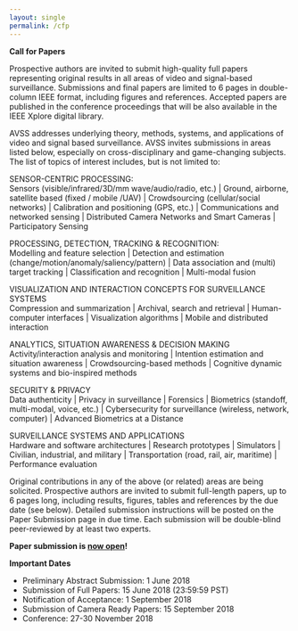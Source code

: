 ```yaml
---
layout: single
permalink: /cfp
---
```

**Call for Papers**

Prospective authors are invited to submit high-quality full papers representing original results in all areas of video and signal-based surveillance. Submissions and final papers are limited to 6 pages in double-column IEEE format, including figures and references. Accepted papers are published in the conference proceedings that will be also available in the IEEE Xplore digital library.

AVSS addresses underlying theory, methods, systems, and applications of video and signal based surveillance. AVSS invites submissions in areas listed below, especially on cross-disciplinary and game-changing subjects. The list of topics of interest includes, but is not limited to:

SENSOR-CENTRIC PROCESSING:<br/>
Sensors (visible/infrared/3D/mm wave/audio/radio, etc.) | Ground, airborne, satellite based (fixed / mobile /UAV) | Crowdsourcing (cellular/social networks) | Calibration and positioning (GPS, etc.) | Communications and networked sensing | Distributed Camera Networks and Smart Cameras | Participatory Sensing

PROCESSING, DETECTION, TRACKING & RECOGNITION:<br/>
Modelling and feature selection | Detection and estimation (change/motion/anomaly/saliency/pattern) | Data association and (multi) target tracking | Classification and recognition | Multi-modal fusion

VISUALIZATION AND INTERACTION CONCEPTS FOR SURVEILLANCE SYSTEMS<br/>
Compression and summarization | Archival, search and retrieval | Human-computer interfaces | Visualization algorithms | Mobile and distributed interaction

ANALYTICS, SITUATION AWARENESS & DECISION MAKING<br/>
Activity/interaction analysis and monitoring | Intention estimation and situation awareness | Crowdsourcing-based methods | Cognitive dynamic systems and bio-inspired methods

SECURITY & PRIVACY<br/>
Data authenticity | Privacy in surveillance | Forensics | Biometrics (standoff, multi-modal, voice, etc.) | Cybersecurity for surveillance (wireless, network, computer) | Advanced Biometrics at a Distance

SURVEILLANCE SYSTEMS AND APPLICATIONS<br/>
Hardware and software architectures | Research prototypes | Simulators | Civilian, industrial, and military | Transportation (road, rail, air, maritime) | Performance evaluation

Original contributions in any of the above (or related) areas are being solicited. Prospective authors are invited to submit full-length papers, up to 6 pages long, including results, figures, tables and references by the due date (see below). Detailed submission instructions will be posted on the Paper Submission page in due time. Each submission will be double-blind peer-reviewed by at least two experts.

**Paper submission is <a href="submission">now open</a>!**

**Important Dates**<br/>
- Preliminary Abstract Submission: 1 June 2018
- Submission of Full Papers: 15 June 2018 (23:59:59 PST)
- Notification of Acceptance: 1 September 2018
- Submission of Camera Ready Papers: 15 September 2018
- Conference: 27-30 November 2018
